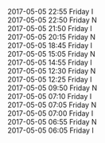 2017-05-05 22:55 Friday  I  
2017-05-05 22:50 Friday  N  
2017-05-05 21:50 Friday  I  
2017-05-05 20:15 Friday  N  
2017-05-05 18:45 Friday  I  
2017-05-05 15:05 Friday  N  
2017-05-05 14:55 Friday  I  
2017-05-05 12:30 Friday  N  
2017-05-05 12:25 Friday  I  
2017-05-05 09:50 Friday  N  
2017-05-05 07:10 Friday  I  
2017-05-05 07:05 Friday  N  
2017-05-05 07:00 Friday  I  
2017-05-05 06:55 Friday  N  
2017-05-05 06:05 Friday  I  
